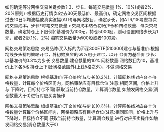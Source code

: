如何确定等分网格交易关键参数?
3、步长、每笔交易数量
1%、10%(或者2%、20%原则)
·根据历史行情(如过去30天最低价、最高价)，确定网格交易区间根据过去10日平均波幅或真实波幅(ATR)与网格数目，确定步长，如ATR/10·考虑每次的交易成本，步长*每笔交易数量 >交易成本结合初始持仓和网格数量、每次交易数量，确定持仓上下限例如基准价为100元，持仓5000股，则可设置网络步长为1元，或者2元(1%、2%)
每笔交易数量为500股或者1000股。

网格交易策略思路
交易品种:买入标的为沪深300ETF(510300)建仓与基准价:根据均线多头排列策略开仓，将初始资金的60%用于建仓，以开
仓价为基准价
步长:以基准价的0.3%为步长
交易数量:建仓数量的10%
网格数量:网格数目为10，基准价上下各5格
持仓上下限:网格范围外(上线5格之外)，不做网格交易


网格交易策略思路
根据基准价(开仓价格)与步长(0.3%)，计算网格线对应各个价格数量，计算每个价格区间内，网格策略应有目标仓位(注意:相同区间，价格上升与
下降时，目标持仓不同)
获取当前持仓数量，计算调仓数量
如触发网格交易(调仓数量大于0)进行对应买卖操作

网格交易策略思路
根据基准价(开仓价格)与步长(0.3%)，计算网格线对应各个价格数量计算每个价格区间内，网格策略应有目标仓位(注意:相同区间，价格上升与
下降时，目标持仓不同
获取当前持仓数量，计算调仓数量
进行对应买卖操作如触发网格交易(调仓数量大于0)